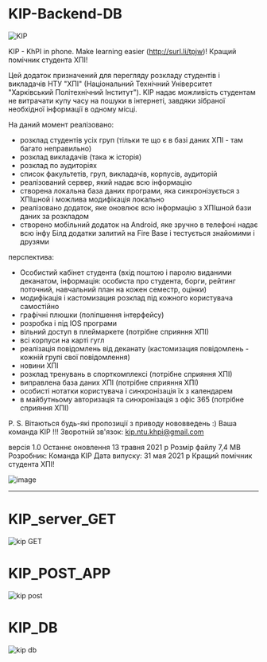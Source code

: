 # KIP-Backend-DB

![KIP](https://user-images.githubusercontent.com/68736883/125178959-5a678100-e1f2-11eb-9f46-65641ac9d57f.png)

KIP - KhPI in phone. Make learning easier (http://surl.li/tpjw)!
Кращий помічник студента ХПІ!

Цей додаток призначений для перегляду розкладу студентів і викладачів НТУ "ХПІ" (Національний Технічний Університет "Харківський Політехнічний Інститут").
KIP надає можливість студентам не витрачати купу часу на пошуки в інтернеті, завдяки зібраної необхідної інформації в одному місці.

На даний момент реалізовано:

- розклад студентів усіх груп (тільки те що є в базі даних ХПІ - там багато неправильно)
- розклад викладачів (така ж історія)
- розклад по аудиторіях
- список факультетів, груп, викладачів, корпусів, аудиторій
- реалізований сервер, який надає всю інформацію
- створена локальна база даних програми, яка синхронізується з ХПІшной і можлива модифікація локально
- реалізовано додаток, яке оновлює всю інформацію з ХПІшной бази даних за розкладом
- створено мобільний додаток на Android, яке зручно в телефоні надає всю інфу
Білд додатки залитий на Fire Base і тестується знайомими і друзями


перспектива:
- Особистий кабінет студента (вхід поштою і паролю виданими деканатом, інформація: особиста про студента, борги, рейтинг поточний, навчальний план на кожен семестр, оцінки)
- модифікація і кастомизация розклад під кожного користувача самостійно
- графічні плюшки (поліпшення інтерфейсу)
- розробка і під IOS програми
- вільний доступ в плеймаркете (потрібне сприяння ХПІ)
- всі корпуси на карті гугл
- реалізація повідомлень від деканату (кастомизация повідомлень - кожній групі свої повідомлення)
- новини ХПІ
- розклад тренувань в спорткомплексі (потрібне сприяння ХПІ)
- виправлена   база даних ХПІ (потрібне сприяння ХПІ)
- особисті нотатки користувача і синхронізація їх з календарем
- в майбутньому авторизація та синхронізація з офіс 365 (потрібне сприяння ХПІ)

P. S. Вітаються будь-які пропозиції з приводу нововведень :)
Ваша команда KIP !!!
Зворотній зв'язок: kip.ntu.khpi@gmail.com

версія 1.0
Останнє оновлення 13 травня 2021 р
Розмір файлу 7,4 MB
Розробник: Команда KIP
Дата випуску: 31 мая 2021 р
Кращий помічник студента ХПІ!

![image](https://user-images.githubusercontent.com/68736883/119661269-c9526b80-be38-11eb-8c4a-f2ee89ee3d69.png)


---------------------------------------------------------------------------------------------------------------

# KIP_server_GET

![kip GET](https://user-images.githubusercontent.com/68736883/119661595-1df5e680-be39-11eb-9ea4-2ccefcdba069.gif)


# KIP_POST_APP

![kip post](https://user-images.githubusercontent.com/68736883/119661657-2f3ef300-be39-11eb-8317-66a9e9a6ad3b.gif)


# KIP_DB

![kip db](https://user-images.githubusercontent.com/68736883/119661688-36660100-be39-11eb-9199-cd1f51530cd1.gif)
